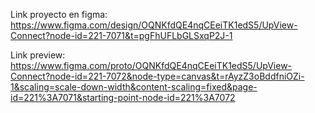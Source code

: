 Link proyecto en figma: https://www.figma.com/design/OQNKfdQE4nqCEeiTK1edS5/UpView-Connect?node-id=221-7071&t=pgFhUFLbGLSxqP2J-1

Link preview: https://www.figma.com/proto/OQNKfdQE4nqCEeiTK1edS5/UpView-Connect?node-id=221-7072&node-type=canvas&t=rAyzZ3oBddfniOZi-1&scaling=scale-down-width&content-scaling=fixed&page-id=221%3A7071&starting-point-node-id=221%3A7072
